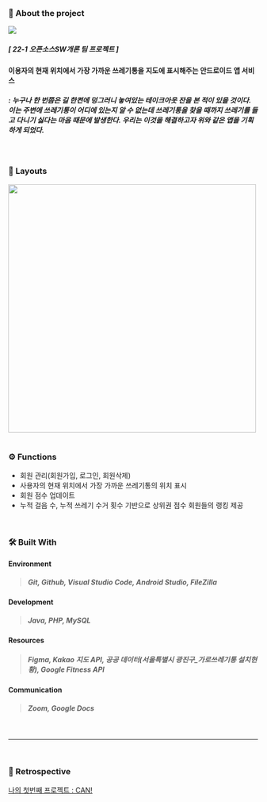 </br>

### 🔎 About the project

<div><img src="https://github.com/trankill1127/CAN/assets/73770924/801a2e03-64c6-4f72-b962-5308c167b706"></div>

##### [ 22-1 오픈소스SW개론 팀 프로젝트 ]
#### 이용자의 현재 위치에서 가장 가까운 쓰레기통을 지도에 표시해주는 안드로이드 앱 서비스
##### : 누구나 한 번쯤은 길 한켠에 덩그러니 놓여있는 테이크아웃 잔을 본 적이 있을 것이다. 이는 주변에 쓰레기통이 어디에 있는지 알 수 없는데 쓰레기통을 찾을 때까지 쓰레기를 들고 다니기 싫다는 마음 때문에 발생한다. 우리는 이것을 해결하고자 위와 같은 앱을 기획하게 되었다.

</br>

### 📱 Layouts
<div><img width=500px src="https://github.com/trankill1127/CAN/assets/73770924/d91ce647-6541-421a-8d02-427725ef660f">
</div>

</br>

### ⚙️ Functions
- 회원 관리(회원가입, 로그인, 회원삭제)
- 사용자의 현재 위치에서 가장 가까운 쓰레기통의 위치 표시
- 회원 점수 업데이트
- 누적 걸음 수, 누적 쓰레기 수거 횟수 기반으로 상위권 점수 회원들의 랭킹 제공

</br>

### 🛠️ Built With 
#### Environment 
> ##### Git, Github, Visual Studio Code, Android Studio, FileZilla
#### Development
> ##### Java, PHP, MySQL
#### Resources 
> ##### Figma, Kakao 지도 API, 공공 데이터(서울특별시 광진구_가로쓰레기통 설치현황), Google Fitness API
#### Communication 
> ##### Zoom, Google Docs

</br>

---

</br>

### 🔄 Retrospective
[나의 첫번째 프로젝트 : CAN!](https://velog.io/@trankill1127/%EB%82%98%EC%9D%98-%EC%B2%AB-%ED%94%84%EB%A1%9C%EC%A0%9D%ED%8A%B8)

</br>
